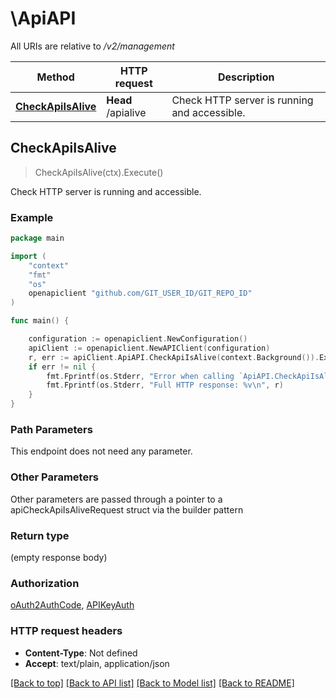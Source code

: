 # \ApiAPI

All URIs are relative to */v2/management*

Method | HTTP request | Description
------------- | ------------- | -------------
[**CheckApiIsAlive**](ApiAPI.md#CheckApiIsAlive) | **Head** /apialive | Check HTTP server is running and accessible.



## CheckApiIsAlive

> CheckApiIsAlive(ctx).Execute()

Check HTTP server is running and accessible.

### Example

```go
package main

import (
	"context"
	"fmt"
	"os"
	openapiclient "github.com/GIT_USER_ID/GIT_REPO_ID"
)

func main() {

	configuration := openapiclient.NewConfiguration()
	apiClient := openapiclient.NewAPIClient(configuration)
	r, err := apiClient.ApiAPI.CheckApiIsAlive(context.Background()).Execute()
	if err != nil {
		fmt.Fprintf(os.Stderr, "Error when calling `ApiAPI.CheckApiIsAlive``: %v\n", err)
		fmt.Fprintf(os.Stderr, "Full HTTP response: %v\n", r)
	}
}
```

### Path Parameters

This endpoint does not need any parameter.

### Other Parameters

Other parameters are passed through a pointer to a apiCheckApiIsAliveRequest struct via the builder pattern


### Return type

 (empty response body)

### Authorization

[oAuth2AuthCode](../README.md#oAuth2AuthCode), [APIKeyAuth](../README.md#APIKeyAuth)

### HTTP request headers

- **Content-Type**: Not defined
- **Accept**: text/plain, application/json

[[Back to top]](#) [[Back to API list]](../README.md#documentation-for-api-endpoints)
[[Back to Model list]](../README.md#documentation-for-models)
[[Back to README]](../README.md)

